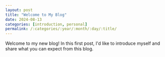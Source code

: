 ```yaml
---
layout: post
title: "Welcome to My Blog"
date: 2024-08-13
categories: [introduction, personal]
permalink: /:categories/:year/:month/:day/:title/
---
```


Welcome to my new blog! In this first post, I'd like to introduce myself and share what you can expect from this blog.

<!-- Add more content here -->
